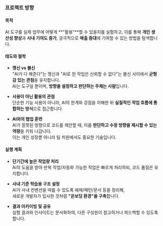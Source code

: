 ### 프로젝트 방향

#### 목적
AI 도구를 실제 업무에 어떻게 **"활용"**할 수 있을지를 실험하고, 이를 통해 **개인 생산성 향상**과 **사내 기여도 증가**, 궁극적으로 **매출 증대**에 기여할 수 있는 방법을 탐색합니다.

#### 태도와 철학
- **맹신 vs 불신**  
  "AI가 다 해준다"는 맹신과 "AI로 한 작업은 신뢰할 수 없다"는 불신 사이에서 **균형감 있는 관점**을 유지합니다.  
  AI는 도구일 뿐이며, **방향을 설정하고 판단하는 주체는 사람**입니다.

- **사용이 아닌 활용의 관점**  
  단순한 기능 사용이 아니라, AI의 한계와 강점을 이해한 뒤 **실질적인 작업 흐름에 통합하는 방식**으로 접근합니다.

- **AI와의 협업 훈련**  
  AI가 잘못된 방향으로 코드를 제안할 때, 이를 **판단하고 수정 방향을 제시할 수 있는 역량**을 키워 나갑니다.  
  이는 개인 성장뿐 아니라 팀 차원에서도 중요한 기술입니다.

#### 실행 계획
- **단기간에 높은 작업량 처리**  
  AI의 도움을 받아 반복 작업/자동화 가능한 작업은 빠르게 처리하되, 코드 품질은 유지합니다.

- **사내 기준 학습용 구조 설정**  
  AI가 사내 컨벤션을 따를 수 있도록 예제/패턴/문서 등을 정리해,  
  새로운 개발자가 입사한 것처럼 **"온보딩 환경"을 구축**합니다.

- **결과 아카이빙 및 공유**  
  실험 결과와 인사이트는 문서화하여, 다른 구성원이 참고하거나 피드백할 수 있도록 합니다.
